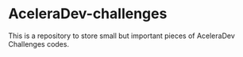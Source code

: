 # AceleraDev-challenges  
This is a repository to store small but important pieces of AceleraDev Challenges codes.
